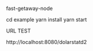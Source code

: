 fast-getaway-node


cd example
yarn install
yarn start


URL TEST

http://localhost:8080/dolarstatd2

